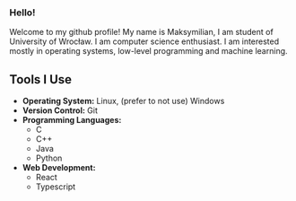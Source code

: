 ### Hello!
Welcome to my github profile! 
My name is Maksymilian, I am student of University of Wrocław.
I am computer science enthusiast. I am interested
mostly in operating systems, low-level programming and machine learning.
## Tools I Use

- **Operating System:** Linux, (prefer to not use) Windows
- **Version Control:** Git
- **Programming Languages:**
  - C
  - C++
  - Java
  - Python
- **Web Development:**
  - React
  - Typescript

<!--
**Maksymilian21Wnuk/Maksymilian21Wnuk** is a ✨ _special_ ✨ repository because its `README.md` (this file) appears on your GitHub profile.

Here are some ideas to get you started:

- 🔭 I’m currently working on ...
- 🌱 I’m currently learning ...
- 👯 I’m looking to collaborate on ...
- 🤔 I’m looking for help with ...
- 💬 Ask me about ...
- 📫 How to reach me: ...
- 😄 Pronouns: ...
- ⚡ Fun fact: ...
-->
